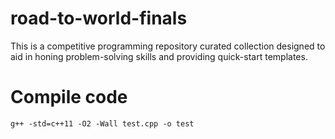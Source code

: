 # road-to-world-finals 
This is a competitive programming repository curated collection designed to aid in honing problem-solving skills and providing quick-start templates.

# Compile code
```g++ -std=c++11 -O2 -Wall test.cpp -o test```
